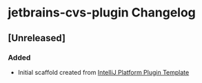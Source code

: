 <!-- Keep a Changelog guide -> https://keepachangelog.com -->

# jetbrains-cvs-plugin Changelog

## [Unreleased]
### Added
- Initial scaffold created from [IntelliJ Platform Plugin Template](https://github.com/JetBrains/intellij-platform-plugin-template)
